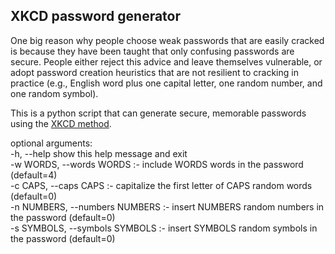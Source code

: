 ## XKCD password generator

One big reason why people choose weak passwords that are easily cracked is because they have been taught that only confusing passwords are secure. People either reject this advice and leave themselves vulnerable, or adopt password creation heuristics that are not resilient to cracking in practice (e.g., English word plus one capital letter, one random number, and one random symbol).

This is a python script that can generate secure, memorable passwords using the [XKCD method](https://xkcd.com/936/).

optional arguments:\
    -h, --help            show this help message and exit\
    -w WORDS, --words WORDS :- 
                          include WORDS words in the password (default=4)\
    -c CAPS, --caps CAPS :-  capitalize the first letter of CAPS random words
                          (default=0)\
    -n NUMBERS, --numbers NUMBERS :-
                          insert NUMBERS random numbers in the password
                          (default=0)\
    -s SYMBOLS, --symbols SYMBOLS :-
                          insert SYMBOLS random symbols in the password
                          (default=0)